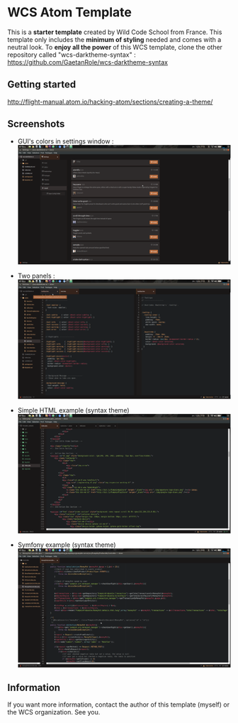 # WCS Atom Template

This is a __starter template__ created by Wild Code School from France.
This template only includes the __minimum of styling__ needed and comes with a neutral look.
To __enjoy all the power__ of this WCS template, clone the other repository called "wcs-darktheme-syntax" :
https://github.com/GaetanRole/wcs-darktheme-syntax

## Getting started

http://flight-manual.atom.io/hacking-atom/sections/creating-a-theme/

## Screenshots

- GUI's colors in settings window :
![alt text](https://raw.githubusercontent.com/GaetanRole/wcs-darktheme-ui/master/screenshots/Capture1.png)

- Two panels :
![alt text](https://raw.githubusercontent.com/GaetanRole/wcs-darktheme-ui/master/screenshots/Capture2.png)

- Simple HTML example (syntax theme)
![alt text](https://raw.githubusercontent.com/GaetanRole/wcs-darktheme-ui/master/screenshots/Capture3.png)

- Symfony example (syntax theme)
![alt text](https://raw.githubusercontent.com/GaetanRole/wcs-darktheme-ui/master/screenshots/Capture4.png)

## Information

If you want more information, contact the author of this template (myself) or the WCS organization.
See you.
